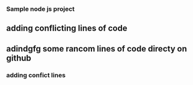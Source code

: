 ### Sample node js project

## adding conflicting lines of code

## adindgfg some rancom lines of code directy on github

### adding confict lines 